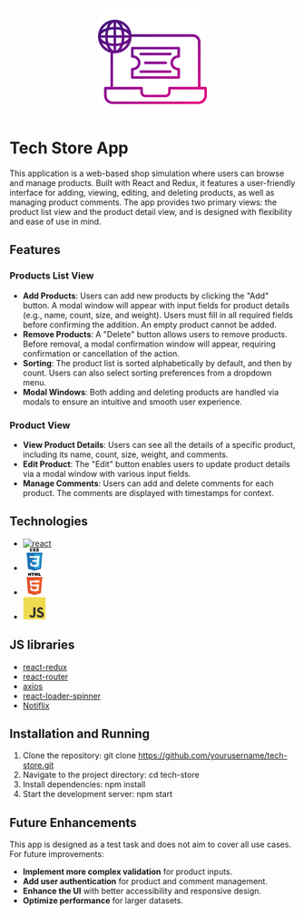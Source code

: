 <img src="./public/logo192.png" alt="logo" style="display: block; margin: 0 auto;" />

# Tech Store App

This application is a web-based shop simulation where users can browse and
manage products. Built with React and Redux, it features a user-friendly
interface for adding, viewing, editing, and deleting products, as well as
managing product comments. The app provides two primary views: the product list
view and the product detail view, and is designed with flexibility and ease of
use in mind.

## Features

### Products List View

- **Add Products**: Users can add new products by clicking the "Add" button. A
  modal window will appear with input fields for product details (e.g., name,
  count, size, and weight). Users must fill in all required fields before
  confirming the addition. An empty product cannot be added.
- **Remove Products**: A "Delete" button allows users to remove products. Before
  removal, a modal confirmation window will appear, requiring confirmation or
  cancellation of the action.
- **Sorting**: The product list is sorted alphabetically by default, and then by
  count. Users can also select sorting preferences from a dropdown menu.
- **Modal Windows**: Both adding and deleting products are handled via modals to
  ensure an intuitive and smooth user experience.

### Product View

- **View Product Details**: Users can see all the details of a specific product,
  including its name, count, size, weight, and comments.
- **Edit Product**: The "Edit" button enables users to update product details
  via a modal window with various input fields.
- **Manage Comments**: Users can add and delete comments for each product. The
  comments are displayed with timestamps for context.

## Technologies

 <ul align="left">
  <li><a href="https://nodejs.org/en" target="_blank" rel="noreferrer"> <img src="https://create-react-app.dev/img/logo.svg" alt="react" width="40" height="40"/> </a> </li>
  <li><a href="https://www.w3schools.com/css/" target="_blank" rel="noreferrer"> <img src="https://raw.githubusercontent.com/devicons/devicon/master/icons/css3/css3-original-wordmark.svg" alt="css3" width="40" height="40"/> </a> </li>
    <li><a href="https://www.w3.org/html/" target="_blank" rel="noreferrer"> <img src="https://raw.githubusercontent.com/devicons/devicon/master/icons/html5/html5-original-wordmark.svg" alt="html5" width="40" height="40"/> </a> </li>
      <li><a href="https://developer.mozilla.org/en-US/docs/Web/JavaScript" target="_blank" rel="noreferrer"> <img src="https://raw.githubusercontent.com/devicons/devicon/master/icons/javascript/javascript-original.svg" alt="javascript" width="40" height="40"/> </a></li> </ul>

## JS libraries

<ul align="left">
<li><a href="https://www.npmjs.com/package/react-redux" target="_blank" rel="noreferrer"> react-redux </a></li>
<li><a href="https://github.com/remix-run/react-router#readme" target="_blank" rel="noreferrer"> react-router </a></li>
<li><a href="https://axios-http.com/docs/intro" target="_blank" rel="noreferrer"> axios </a></li>
<li><a href="https://www.npmjs.com/package/react-loader-spinner" target="_blank" rel="noreferrer"> react-loader-spinner </a></li>
<li><a href="https://www.npmjs.com/package/notiflix/v/2.7.0" target="_blank" rel="noreferrer"> Notiflix </a></li>
</ul>

## Installation and Running

1. Clone the repository: git clone
   https://github.com/yourusername/tech-store.git
2. Navigate to the project directory: cd tech-store
3. Install dependencies: npm install
4. Start the development server: npm start

## Future Enhancements

This app is designed as a test task and does not aim to cover all use cases. For
future improvements:

- **Implement more complex validation** for product inputs.
- **Add user authentication** for product and comment management.
- **Enhance the UI** with better accessibility and responsive design.
- **Optimize performance** for larger datasets.
